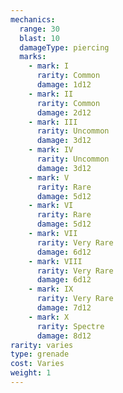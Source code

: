 ```yaml
---
mechanics:
  range: 30
  blast: 10
  damageType: piercing
  marks:
    - mark: I
      rarity: Common
      damage: 1d12
    - mark: II
      rarity: Common
      damage: 2d12
    - mark: III
      rarity: Uncommon
      damage: 3d12
    - mark: IV
      rarity: Uncommon
      damage: 3d12
    - mark: V
      rarity: Rare
      damage: 5d12
    - mark: VI
      rarity: Rare
      damage: 5d12
    - mark: VII
      rarity: Very Rare
      damage: 6d12
    - mark: VIII
      rarity: Very Rare
      damage: 6d12
    - mark: IX
      rarity: Very Rare
      damage: 7d12
    - mark: X
      rarity: Spectre
      damage: 8d12
rarity: varies
type: grenade
cost: Varies
weight: 1
---
```

